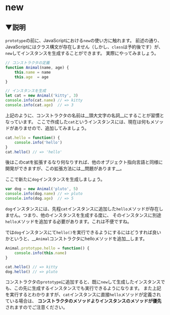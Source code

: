 # new

## ▼説明

`prototype`の前に、JavaScriptにおける`new`の使い方に触れます。
前述の通り、JavaScriptにはクラス構文が存在しません（しかし、`class`は予約後です）が、 `new`してインスタンスを生成することができます。
実際にやってみましょう。

```JavaScript
// コンストラクタの定義
function Animal(name, age) {
	this.name = name
	this.age  = age
}

// インスタンスを生成
let cat = new Animal('kitty', 3)
console.info(cat.name) // => kitty
console.info(cat.age)  // => 3
```

上記のように、コンストラクタの名前は__頭大文字の名詞__にすることが習慣となっています。
ここで作成した`cat`というインスタンスには、現在は何もメソッドがありませので、追加してみましょう。

```JavaScript
cat.hello = function() {
	console.info('hello')
}
cat.hello() // => 'hello'
```

後はこのcatを拡張するなり何なりすれば、他のオブジェクト指向言語と同様に開発ができますが、この拡張方法には__問題があります__。

ここで新たに`dog`インスタンスを生成しましょう。

```JavaScript
var dog = new Animal('pluto', 5)
console.info(dog.name) // => pluto
console.info(dog.age)  // => 5
```

`dog`インスタンスには、先程`cat`インスタンスに追加した`hello`メソッドが存在しません。つまり、他のインスタンスを生成する度に、
そのインスタンスに別途`hello`メソッドを追加する必要があります。これは不便ですね。

では`dog`インスタンスにて`hello()`を実行できるようにするにはどうすれば良いかというと、__`Animal`コンストラクタにhelloメソッドを追加__します。

```JavaScript
Animal.prototype.hello = function() {
	console.info(this.name)
}

cat.hello() // => kitty
dog.hello() // => pluto
```

コンストラクタの`prototype`に追加すると、既に`new`して生成したインスタンスでも、この先に生成するインスタンスでも実行できるようになります。
また上記を実行するとわかりますが、`cat`インスタンスに直接`hello`メソッドが定義されている場合は、
__コンストラクタのメソッドよりインスタンスのメソッドが優先__ されますのでご注意ください。
